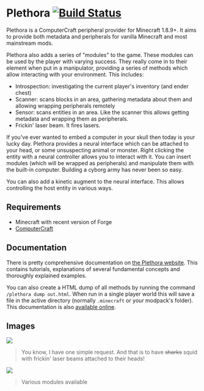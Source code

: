# Plethora [![Build Status](https://travis-ci.org/SquidDev-CC/plethora.svg?branch=minecraft-1.11.2)](https://travis-ci.org/SquidDev-CC/plethora)

Plethora is a ComputerCraft peripheral provider for Minecraft 1.8.9+. It aims to provide both metadata and peripherals
for vanilla Minecraft and most mainstream mods.

Plethora also adds a series of "modules" to the game. These modules can be used by the player with varying success.
They really come in to their element when put in a manipulator, providing a series of methods which allow
interacting with your environment. This includes:
 - Introspection: investigating the current player's inventory (and ender chest)
 - Scanner: scans blocks in an area, gathering metadata about them and allowing wrapping peripherals remotely
 - Sensor: scans entities in an area. Like the scanner this allows getting metadata and wrapping them as peripherals.
 - Frickin' laser beam. It fires lasers.

If you've ever wanted to embed a computer in your skull then today is your lucky day. Plethora provides a neural
interface which can be attached to your head, or some unsuspecting animal or monster. Right clicking the entity with a
neural controller allows you to interact with it. You can insert modules (which will be wrapped as peripherals) and
manipulate them with the built-in computer. Building a cyborg army has never been so easy.

You can also add a kinetic augment to the neural interface. This allows controlling the host entity in various ways.

## Requirements
 - Minecraft with recent version of Forge
 - [ComputerCraft](http://minecraft.curseforge.com/projects/computercraft)

## Documentation
There is pretty comprehensive documentation on [the Plethora website](https://squiddev-cc.github.io/plethora/). This
contains tutorials, explanations of several fundamental concepts and thoroughly explained examples. 

You can also create a HTML dump of all methods by running the command `/plethora dump out.html`. When run in a single
player world this will save a file in the active directory (normally `.minecraft` or your modpack's folder). This
documentation is also [available online](http://squiddev-cc.github.io/plethora/methods.html).

## Images
![](https://squiddev-cc.github.io/plethora/images/squids-laser.png)

> You know, I have one simple request. And that is to have ~~sharks~~ squid with frickin' laser beams attached to their heads!

![](https://squiddev-cc.github.io/plethora/images/modules.png)

> Various modules available
